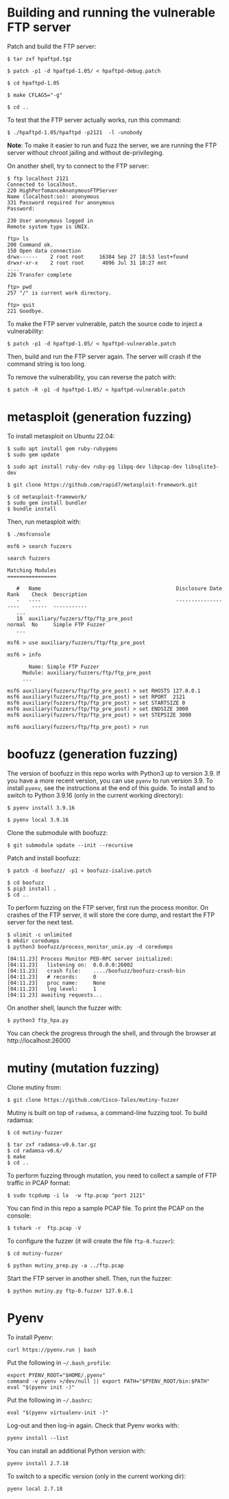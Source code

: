 # Building and running the vulnerable FTP server

Patch and build the FTP server:

```
$ tar zxf hpaftpd.tgz

$ patch -p1 -d hpaftpd-1.05/ < hpaftpd-debug.patch

$ cd hpaftpd-1.05

$ make CFLAGS="-g"

$ cd ..
```



To test that the FTP server actually works, run this command:
```
$ ./hpaftpd-1.05/hpaftpd -p2121  -l -unobody
```

**Note**: To make it easier to run and fuzz the server, we are running the FTP server without chroot jailing and without de-privileging.


On another shell, try to connect to the FTP server:
```
$ ftp localhost 2121
Connected to localhost.
220 HighPerfomanceAnonymousFTPServer
Name (localhost:so): anonymous
331 Password required for anonymous
Password:

230 User anonymous logged in
Remote system type is UNIX.

ftp> ls
200 Command ok.
150 Open data connection
drwx------    2 root root     16384 Sep 27 18:53 lost+found
drwxr-xr-x    2 root root      4096 Jul 31 18:27 mnt
....
226 Transfer complete

ftp> pwd
257 "/" is current work directory.

ftp> quit
221 Goodbye.
```



To make the FTP server vulnerable, patch the source code to inject a vulnerability:
```
$ patch -p1 -d hpaftpd-1.05/ < hpaftpd-vulnerable.patch
```

Then, build and run the FTP server again. The server will crash if the command string is too long.

To remove the vulnerability, you can reverse the patch with:
```
$ patch -R -p1 -d hpaftpd-1.05/ < hpaftpd-vulnerable.patch
```



# metasploit (generation fuzzing)

To install metasploit on Ubuntu 22.04:

```
$ sudo apt install gem ruby-rubygems
$ sudo gem update

$ sudo apt install ruby-dev ruby-pg libpq-dev libpcap-dev libsqlite3-dev

$ git clone https://github.com/rapid7/metasploit-framework.git

$ cd metasploit-framework/
$ sudo gem install bundler
$ bundle install
```


Then, run metasploit with:
```
$ ./msfconsole

msf6 > search fuzzers

search fuzzers

Matching Modules
================

   #   Name                                            Disclosure Date  Rank    Check  Description
   -   ----                                            ---------------  ----    -----  -----------
   ...
   18  auxiliary/fuzzers/ftp/ftp_pre_post                               normal  No     Simple FTP Fuzzer
   ...

msf6 > use auxiliary/fuzzers/ftp/ftp_pre_post

msf6 > info

       Name: Simple FTP Fuzzer
     Module: auxiliary/fuzzers/ftp/ftp_pre_post
     ...

msf6 auxiliary(fuzzers/ftp/ftp_pre_post) > set RHOSTS 127.0.0.1
msf6 auxiliary(fuzzers/ftp/ftp_pre_post) > set RPORT  2121
msf6 auxiliary(fuzzers/ftp/ftp_pre_post) > set STARTSIZE 0
msf6 auxiliary(fuzzers/ftp/ftp_pre_post) > set ENDSIZE 3000
msf6 auxiliary(fuzzers/ftp/ftp_pre_post) > set STEPSIZE 3000

msf6 auxiliary(fuzzers/ftp/ftp_pre_post) > run

```



# boofuzz (generation fuzzing)

The version of boofuzz in this repo works with Python3 up to version 3.9.
If you have a more recent version, you can use `pyenv` to run version 3.9.
To install `pyenv`, see the instructions at the end of this guide.
To install and to switch to Python 3.9.16 (only in the current working directory):

```
$ pyenv install 3.9.16

$ pyenv local 3.9.16
```

Clone the submodule with boofuzz:

```
$ git submodule update --init --recursive
```

Patch and install boofuzz:

```
$ patch -d boofuzz/ -p1 < boofuzz-isalive.patch

$ cd boofuzz
$ pip3 install .
$ cd ..
```

To perform fuzzing on the FTP server, first run the process monitor.
On crashes of the FTP server, it will store the core dump, and restart the FTP server for the next test.

```
$ ulimit -c unlimited
$ mkdir coredumps
$ python3 boofuzz/process_monitor_unix.py -d coredumps

[04:11.23] Process Monitor PED-RPC server initialized:
[04:11.23] 	 listening on:  0.0.0.0:26002
[04:11.23] 	 crash file:    ..../boofuzz/boofuzz-crash-bin
[04:11.23] 	 # records:     0
[04:11.23] 	 proc name:     None
[04:11.23] 	 log level:     1
[04:11.23] awaiting requests...
```


On another shell, launch the fuzzer with:
```
$ python3 ftp_hpa.py
```

You can check the progress through the shell, and through the browser at http://localhost:26000


# mutiny (mutation fuzzing)

Clone mutiny from:

```
$ git clone https://github.com/Cisco-Talos/mutiny-fuzzer
```

Mutiny is built on top of `radamsa`, a command-line fuzzing tool.
To build radamsa:
```
$ cd mutiny-fuzzer

$ tar zxf radamsa-v0.6.tar.gz
$ cd radamsa-v0.6/
$ make
$ cd ..

```

To perform fuzzing through mutation, you need to collect a sample of FTP traffic in PCAP format:
```
$ sudo tcpdump -i lo  -w ftp.pcap "port 2121"
```

You can find in this repo a sample PCAP file.
To print the PCAP on the console:
```
$ tshark -r  ftp.pcap -V
```

To configure the fuzzer (it will create the file `ftp-0.fuzzer`):
```
$ cd mutiny-fuzzer

$ python mutiny_prep.py -a ../ftp.pcap
```

Start the FTP server in another shell.
Then, run the fuzzer:
```
$ python mutiny.py ftp-0.fuzzer 127.0.0.1
```


# Pyenv

To install Pyenv:
```
curl https://pyenv.run | bash
```

Put the following in `~/.bash_profile`:
```
export PYENV_ROOT="$HOME/.pyenv"
command -v pyenv >/dev/null || export PATH="$PYENV_ROOT/bin:$PATH"
eval "$(pyenv init -)"
```

Put the following in `~/.bashrc`:
```
eval "$(pyenv virtualenv-init -)"
```

Log-out and then log-in again. Check that Pyenv works with:
```
pyenv install --list
```

You can install an additional Python version with:
```
pyenv install 2.7.18
```

To switch to a specific version (only in the current working dir):
```
pyenv local 2.7.18
```
